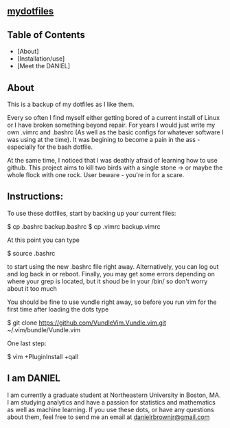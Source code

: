 ## [mydotfiles](https://github.com/danielbrownjr/mydotfiles)

## Table of Contents

- [About]
- [Installation/use]
- [Meet the DANIEL]

## About

This is a backup of my dotfiles as I like them.

Every so often I find myself either getting bored of a
current install of Linux or I have broken something
beyond repair. For years I would just write my own
.vimrc and .bashrc (As well as the basic configs for
whatever software I was using at the time). It was
begining to become a pain in the ass - especially for
the bash dotfile.

At the same time, I noticed that I was deathly afraid
of learning how to use github. This project aims to kill
two birds with a single stone -> or maybe the whole flock
with one rock. User beware - you're in for a scare.

##  Instructions:
To use these dotfiles, start by backing up your current files:

$ cp .bashrc backup.bashrc
$ cp .vimrc backup.vimrc

At this point you can type

$ source .bashrc

to start using the new .bashrc file right away. Alternatively, 
you can log out and log back in or reboot. Finally, you may
get some errors depending on where your grep is located, but 
it shoud be in your /bin/ so don't worry about it too much

You should be fine to use vundle right away, so before you run
vim for the first time after loading the dots type

$ git clone https://github.com/VundleVim.Vundle.vim.git ~/.vim/bundle/Vundle.vim

One last step: 

$ vim +PluginInstall +qall

## I am DANIEL

I am currently a graduate student at Northeastern University
in Boston, MA. I am studying analytics and have a passion for
statistics and mathematics as well as machine learning.
If you use these dots, or have any questions about them, feel
free to send me an email at danielrbrownjr@gmail.com
